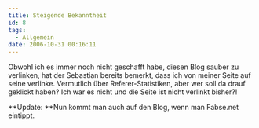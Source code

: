```yaml
---
title: Steigende Bekanntheit
id: 8
tags:
  - Allgemein
date: 2006-10-31 00:16:11
---
```


Obwohl ich es immer noch nicht geschafft habe, diesen Blog sauber zu verlinken, hat der Sebastian bereits bemerkt, dass ich von meiner Seite auf seine verlinke. Vermutlich über Referer-Statistiken, aber wer soll da drauf geklickt haben? Ich war es nicht und die Seite ist nicht verlinkt bisher?!

**Update: **Nun kommt man auch auf den Blog, wenn man Fabse.net eintippt.